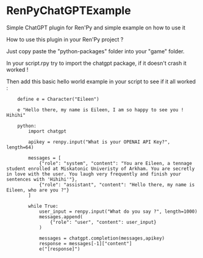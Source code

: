 # RenPyChatGPTExample
 Simple ChatGPT plugin for Ren'Py and simple example on how to use it

How to use this plugin in your Ren'Py project ?

Just copy paste the "python-packages" folder into your "game" folder.

In your script.rpy try to import the chatgpt package, if it doesn't crash it worked !

Then add this basic hello world example in your script to see if it all worked : 
```
    define e = Character("Eileen")

    e "Hello there, my name is Eileen, I am so happy to see you ! Hihihi"

    python:
        import chatgpt
        
        apikey = renpy.input("What is your OPENAI API Key?", length=64)

        messages = [
            {"role": "system", "content": "You are Eileen, a tennage student enrolled at Miskatonic Univeristy of Arkham. You are secretly in love with the user. You laugh very frequently and finish your sentences with 'Hihihi'"},
            {"role": "assistant", "content": "Hello there, my name is Eileen, who are you ?"}
        ]

        while True:
            user_input = renpy.input("What do you say ?", length=1000)
            messages.append(
                {"role": "user", "content": user_input}
            )

            messages = chatgpt.completion(messages,apikey)
            response = messages[-1]["content"]
            e("[response]")
```
